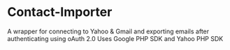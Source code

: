 Contact-Importer
================

A wrapper for connecting to Yahoo &amp; Gmail and exporting emails after authenticating using oAuth 2.0 Uses Google PHP SDK and Yahoo PHP SDK